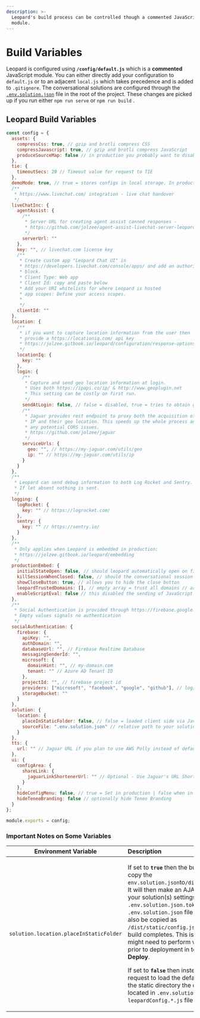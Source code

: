 ```yaml
---
description: >-
  Leopard's build process can be controlled though a commented JavaScript
  module.
---
```


# Build Variables

 Leopard is configured using **`/config/default.js`** which is a **commented** JavaScript module. You can either directly add your configuration to `default.js` or to an adjacent `local.js` which takes precedence and is added to `.gitignore`. The conversational solutions are configured through the [`.env.solution.json`](https://jolzee.gitbook.io/leopard/configuration/leopard-config-page#default-configuration) file in the root of the project. These changes are picked up if you run either `npm run serve` or `npm run build` .

## Leopard Build Variables

```javascript
const config = {
  assets: {
    compressCss: true, // gzip and brotli compress CSS
    compressJavascript: true, // gzip and brotli compress JavaScript
    produceSourceMap: false // in production you probably want to disable
  },
  tie: {
    timeoutSecs: 20 // Timeout value for request to TIE
  },
  demoMode: true, // true = stores configs in local storage. In production it should be false
  /**
   * https://www.livechat.com/ integration - live chat handover
   */
  liveChatInc: {
    agentAssist: {
      /**
       * Server URL for creating agent assist canned responses -
       * https://github.com/jolzee/agent-assist-livechat-server-leopard
       */
      serverUrl: ""
    },
    key: "", // livechat.com license key
    /**
     * Create custom app "Leopard Chat UI" in
     * https://developers.livechat.com/console/apps/ and add an authorization
     * block.
     * Client Type: Web app
     * Client Id: copy and paste below
     * Add your URI whitelists for where Leopard is hosted
     * app scopes: Define your access scopes.
     *
     */
    clientId: ""
  },
  location: {
    /**
     * if you want to capture location information from the user then
     * provide a https://locationiq.com/ api key
     * https://jolzee.gitbook.io/leopard/configuration/response-options/field-types#location-information
     */
    locationIq: {
      key: ""
    },
    login: {
      /**
       * Capture and send geo location information at login.
       * Uses both https://ipapi.co/ip/ & http://www.geoplugin.net
       * This setting can be costly on first run.
       */
      sendAtLogin: false, // false = disabled, true = tries to obtain geo before greeting
      /**
       * Jaguar provides rest endpoint to proxy both the acquisition of the user's
       * IP and their geo location. This speeds up the whole process and deals with
       * any potential CORS issues.
       * https://github.com/jolzee/jaguar
       */
      serviceUrls: {
        geo: "", // https://my-jaguar.com/utils/geo
        ip: "" // https://my-jaguar.com/utils/ip
      }
    }
  },
  /**
   * Leopard can send debug information to both Log Rocket and Sentry.
   * If let absent nothing is sent.
   */
  logging: {
    logRocket: {
      key: "" // https://logrocket.com/
    },
    sentry: {
      key: "" // https://sentry.io/
    }
  },
  /**
   * Only applies when Leopard is embedded in production:
   * https://jolzee.gitbook.io/leopard/embedding
   */
  productionEmbed: {
    initialStateOpen: false, // should leopard automatically open on first load
    killSessionWhenClosed: false, // should the conversational session be closed when x is clicked
    showCloseButton: true, // allows you to hide the close button
    leopardTrustedDomains: [], // empty array = trust all domains // array of trusted domains - eg: ["https://my-domain.com", "https://my-other-domain.com"]
    enableScriptEval: false // this disabled the sending of JavaScript from Teneo Responses in production
  },
  /**
   * Social Authentication is provided through https://firebase.google.com/
   * Empty values signals no authentication
   */
  socialAuthentication: {
    firebase: {
      apiKey: "",
      authDomain: "",
      databaseUrl: "", // Firebase Realtime Database
      messagingSenderId: "",
      microsoft: {
        domainHint: "", // my-domain.com
        tenant: "" // Azure AD Tenant ID
      },
      projectId: "", // firebase project id
      providers: ["microsoft", "facebook", "google", "github"], // login and register will only show buttons for these providers
      storageBucket: ""
    }
  },
  solution: {
    location: {
      placeInStaticFolder: false, // false = loaded client side via JavaScript ; true = .env.solution.json is placed in /static/config.json
      sourceFile: ".env.solution.json" // relative path to your solution(s) config file - probably don't need to change
    }
  },
  tts: {
    url: "" // Jaguar URL if you plan to use AWS Polly instead of default Web Speech APIs TTS
  },
  ui: {
    configArea: {
      shareLink: {
        jaguarLinkShortenerUrl: "" // Optional - Use Jaguar's URL Shortener for https://tinyurl.com/ It can shortener shared links generated in the config area
      }
    },
    hideConfigMenu: false, // true = Set in production | false when in demo/development mode
    hideTeneoBranding: false // optionally hide Teneo Branding
  }
};

module.exports = config;

```

### Important Notes on Some Variables

<table>
  <thead>
    <tr>
      <th style="text-align:center">Environment Variable</th>
      <th style="text-align:left">Description</th>
    </tr>
  </thead>
  <tbody>
    <tr>
      <td style="text-align:center"><code>solution.location.placeInStaticFolder</code>
      </td>
      <td style="text-align:left">
        <p>If set to <b><code>true</code></b> then the build process will place copy
          the <code>env.solution.json</code>to<code>/dist/static/config.json</code>.
          It will then make an AJAX request to load in your solution(s) settings.
          If you add a <code>.env.solution.json.token</code> file adjacent to the <code>.env.solution.json</code> file
          then that token file will also be copied as <code>/dist/static/config.json.token</code> file
          after the build completes. This is useful for those that might need to
          perform variable substitution prior to deployment in tools such as <b>Octopus Deploy</b>.</p>
        <p></p>
        <p>If set to <b><code>false</code></b> then instead of making an ajax request
          to load the default solution config from the static directory the configuration
          file located in <code>.env.solution.json </code>is moved into a <code>leopardConfig.*.js</code> file
          in <code>/dist/assets/js/</code>
        </p>
      </td>
    </tr>
  </tbody>
</table>


